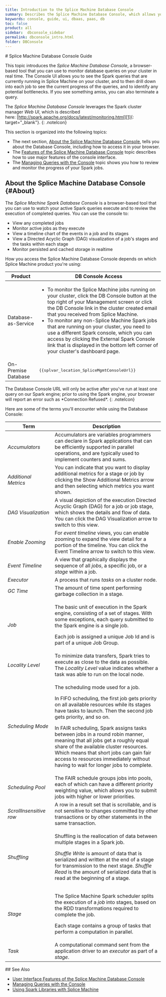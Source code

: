 ```yaml
---
title: Introduction to the Splice Machine Database Console
summary: Describes the Splice Machine Database Console, which allows you to monitor (and kill) queries on your cluster in real time.
keywords: console, guide, ui, dbaas, paas, db
toc: false
product: all
sidebar:  dbconsole_sidebar
permalink: dbconsole_intro.html
folder: DBConsole
---
```

<section>
<div class="TopicContent" data-swiftype-index="true" markdown="1">
# Splice Machine Database Console Guide

This topic introduces the *Splice Machine Database Console*, a
browser-based tool that you can use to monitor database queries on your
cluster in real time. The Console UI allows you to see the Spark queries
that are currently running in Splice Machine on your cluster, and to
then drill down into each job to see the current progress of the
queries, and to identify any potential bottlenecks. If you see something
amiss, you can also terminate a query.

The *Splice Machine Database Console* leverages the Spark cluster
manager *Web UI*, which is described
here: [http://spark.apache.org/docs/latest/monitoring.html][1]{:
target="_blank"}.
{: .noteIcon}

This section is organized into the following topics:

* The next section, [About the Splice Machine Database Console](#About),
  tells you about the Database Console, including how to access it in
  your browser.
* The [Features of the Splice Machine Database
  Console](dbconsole_features.html) topic describes how to use major
  features of the console interface.
* The [Managing Queries with the Console](dbconsole_queries.html) topic
  shows you how to review and monitor the progress of your Spark jobs.

## About the Splice Machine Database Console   {#About}

The *Splice Machine Spark Database Console* is a browser-based tool that
you can use to watch your active Spark queries execute and to review the
execution of completed queries. You can use the console to:

* View any completed jobs
* Monitor active jobs as they execute
* View a timeline chart of the events in a job and its stages
* View a Directed Acyclic Graph (DAG) visualization of a job's stages
  and the tasks within each stage
* Monitor persisted and cached storage in realtime

How you access the Splice Machine Database Console depends on which
Splice Machine product you're using:

<table>
				<col />
				<col />
				<thead>
					<th>Product</th>
					<th>DB Console Access</th>
				</thead>
				<tbody>
					<tr>
						<td>Database-as-Service</td>
						<td>
							<ul>
								<li>To monitor the Splice Machine jobs running on your cluster, click the <span class="ConsoleLink">DB Console</span> button at the top right of your Management screen or click the DB Console link in the cluster created email that you received from Splice Machine.</li>
								<li>To monitor any non-Splice Machine Spark jobs that are running on your cluster, you need to use a different Spark console, which you can access by clicking the <span class="ConsoleLink">External Spark Console</span> link that is displayed in the bottom left corner of your cluster's dashboard page.</li>
							</ul>
						</td>
					</tr>
					<tr>
						<td>On-Premise Database</td>
						<td><div class="preWrapper"><pre class="AppCommand">{{splvar_location_SpliceMgmtConsoleUrl}}</pre></div></td>
            		</tr>
				</tbody>
			</table>
The Database Console URL will only be active after you've run at least
one query on our Spark engine; prior to using the Spark engine, your
browser will report an error such as *Connection Refused*.
{: .noteIcon}

Here are some of the terms you'll encounter while using the Database
Console:

<table summary="Spark Database Console terminology">
                <col />
                <col />
                <thead>
                    <tr>
                        <th>Term</th>
                        <th>Description</th>
                    </tr>
                </thead>
                <tbody>
                    <tr>
                        <td><em>Accumulators</em></td>
                        <td>Accumulators are variables programmers can declare in Spark applications that can be efficiently supported in parallel operations, and are typically used to implement counters and sums. </td>
                    </tr>
                    <tr>
                        <td><em>Additional Metrics</em></td>
                        <td>You can indicate that you want to display additional metrics for a stage or job by clicking the <span class="AppCommand">Show Additional Metrics</span> arrow and then selecting which metrics you want shown.</td>
                    </tr>
                    <tr>
                        <td><em>DAG Visualization</em></td>
                        <td>A visual depiction of the execution Directed Acyclic Graph (DAG) for a job or job stage, which shows the details and flow of data. You can click the <span class="AppCommand">DAG Visualization</span> arrow to switch to this view.</td>
                    </tr>
                    <tr>
                        <td><em>Enable Zooming</em></td>
                        <td>For <em>event timeline</em> views, you can enable zooming to expand the view detail for a portion of the timeline. You can click the <span class="AppCommand">Event Timeline</span> arrow to switch to this view.</td>
                    </tr>
                    <tr>
                        <td><em>Event Timeline</em></td>
                        <td>A view that graphically displays the sequence of all <em>jobs</em>, a specific job, or a <em>stage</em> within a job. </td>
                    </tr>
                    <tr>
                        <td><em>Executor</em></td>
                        <td>A process that runs <em>tasks</em> on a cluster node.</td>
                    </tr>
                    <tr>
                        <td><em>GC Time</em></td>
                        <td>The amount of time spent performing garbage collection in a stage.</td>
                    </tr>
                    <tr>
                        <td><em>Job</em></td>
                        <td>
                            <p class="noSpaceAbove">The basic unit of execution in the Spark engine, consisting of a set of stages. With some exceptions, each query submitted to the Spark engine is a single job.</p>
                            <p>Each job is assigned a unique Job Id and is part of a unique Job Group.</p>
                        </td>
                    </tr>
                    <tr>
                        <td><em>Locality Level</em></td>
                        <td>To minimize data transfers, Spark tries to execute as close to the data as possible. The <em>Locality Level</em> value indicates whether a task was able to run on the local node.</td>
                    </tr>
                    <tr>
                        <td><em>Scheduling Mode</em></td>
                        <td>
                            <p class="noSpaceAbove">The scheduling mode used for a job.</p>
                            <p>In FIFO scheduling, the first job gets priority on all available resources while its stages have tasks to launch. Then the second job gets priority, and so on.</p>
                            <p>In FAIR scheduling, Spark assigns tasks between jobs in a round robin manner, meaning that all jobs get a roughly equal share of the available cluster resources. Which means that short jobs can gain fair access to resources immediately without having to wait for longer jobs to complete.</p>
                        </td>
                    </tr>
                    <tr>
                        <td><em>Scheduling Pool</em></td>
                        <td>The FAIR schedule groups jobs into pools, each of which can have a different priority weighting value, which allows you to submit jobs with higher or lower priorities.</td>
                    </tr>
                    <tr>
                        <td><em>ScrollInsensitive row</em></td>
                        <td>A row in a result set that is scrollable, and is not sensitive to changes committed by other transactions or by other statements in the same transaction.</td>
                    </tr>
                    <tr>
                        <td><em>Shuffling</em></td>
                        <td>
                            <p class="noSpaceAbove">Shuffling is the reallocation of data between multiple stages in a Spark job.</p>
                            <p><em>Shuffle Write</em> is amount of data that is serialized and written at the end of a stage for transmission to the next stage. <em>Shuffle Read</em> is the amount of serialized data that is read at the beginning of a stage.</p>
                        </td>
                    </tr>
                    <tr>
                        <td><em>Stage</em></td>
                        <td>
                            <p class="noSpaceAbove">The Splice Machine Spark scheduler splits the execution of a <em>job</em> into stages, based on the RDD transformations required to complete the job.</p>
                            <p>Each stage contains a group of tasks that perform a computation in parallel. </p>
                        </td>
                    </tr>
                    <tr>
                        <td><em>Task</em></td>
                        <td>A computational command sent from the application driver to an <em>executor</em> as part of a <em>stage</em>.</td>
                    </tr>
                </tbody>
            </table>
## See Also

* [User Interface Features of the Splice Machine Database
  Console](dbconsole_features.html)
* [Managing Queries with the Console](dbconsole_queries.html)
* [Using Spark Libraries with Splice
  Machine](developers_fundamentals_sparklibs.html)

</div>
</section>



[1]: http://spark.apache.org/docs/latest/monitoring.html
